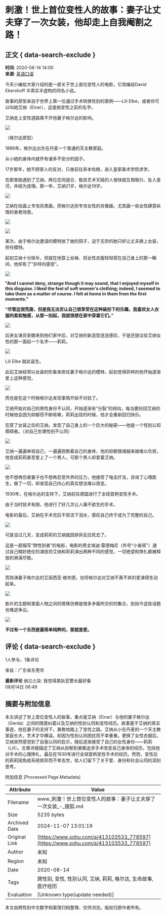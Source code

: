 # 刺激！世上首位变性人的故事：妻子让丈夫穿了一次女装，他却走上自我阉割之路！

## 正文 { data-search-exclude }


**时间**: 2020-08-14 14:00  
**来源**: [英语口语](https://www.sohu.com/?spm=smpc.content-abroad.content.1.1730984424623pi67Keb)

今天小编给大家介绍的是一部关于世上首位变性人的电影，它改编自David Ebershoff 半真实半虚构的同名小说。

故事的原型来自于世界上第一位通过手术转换性别的案例——Lili Elbe，或者你可以叫她艾纳（Einar），这是她变性之前的名字。

艾纳走上变性道路离不开他妻子格尔达的影响。

![](http://p8.itc.cn/q_70/images03/20200814/ed87fb583bbb4e79b2933b6cc529a777.png)

（格尔达原型）

1886年，格尔达出生在丹麦一个普通的天主教家庭。

从小她的身体内就怀有诸多不安分的因子。

17岁那年，她不顾家人的反对，只身前往哥本哈根，进入皇家美术学院求学。

在那里她遇到了艾纳，两位志同道合、极具艺术天赋的人很快就互相吸引、坠入爱河，并结为连理。那一年，艾纳21岁，格尔达19岁。

![](http://p5.itc.cn/q_70/images03/20200814/f769064f5dfc4dab8eaacbd3c1890e5e.png)

艾纳在绘画上专攻风景画，而格尔达则专攻女性的肖像画，尤其画一些女性肆意纵情的香艳场景。

![](http://p9.itc.cn/q_70/images03/20200814/07da4d2548ae4e989407eb9772ba4fff.png)

![](http://p5.itc.cn/q_70/images03/20200814/f7cf407df4fd4327b4cddd311448552c.png)

某次，由于格尔达邀请的模特放了她的鸽子，迫于无奈的她只好让丈夫换上女装，担任模特。

起初艾纳十分排斥，但就在他穿上丝袜、将女性衣服轻轻搭在自己身上的那一瞬间，他却有了“异样的感受”。

![](http://p1.itc.cn/q_70/images03/20200814/e9efb3208be44582991d45581336a530.jpeg)

**"And I cannot deny, strange though it may sound, that I enjoyed myself in this disguise. I liked the feel of soft women's clothing; indeed, I seemed to take them as a matter of course. I felt at home in them from the first moments."**

**“尽管这很荒唐，但是我无法否认自己很享受在这种装扮下的乐趣，我喜欢女人衣服的柔软触感，从那一刻起，我就很想在家中穿着它们。”**

![](http://p6.itc.cn/q_70/images03/20200814/82b0e6911a09428882fa0349c001d0b9.png)

后来女演员安娜来到他们家中后，对艾纳的新造型连连感叹，于是还提议给艾纳女性的那一面起一个名字——莉莉。

![](http://p0.itc.cn/q_70/images03/20200814/4606fcefb4ca457e9e6a7bbe2d1e1280.gif)

Lili Elbe 就此诞生。

此后艾纳经常以女装的形象来担任妻子格尔达的模特，起初觉得异样的他开始逐渐爱上这种感觉。

![](http://p5.itc.cn/q_70/images03/20200814/e73af540f03f4c2096bf2c0fc88c6f80.png)

而也是在这个时候格尔达发现事情开始不对劲了。

艾纳开始对自己的男性身份不认同，开始逐渐有“分裂”的倾向，每当要扮回艾纳的时候他会因为抑郁而不断咳嗽，莉莉出现的时候，他才会重新回归快乐。

在穿了女装之后的艾纳，发现了自己身上的一个巨大的秘密——他是一个性别认知障碍者。（对自己生理性别不认同）

![](http://p2.itc.cn/q_70/images03/20200814/b75077a75e9b4b23a46bf9e34bde7f27.jpeg)

艾纳一遍遍审视自己，一遍遍观察着自己的身体，他的抑郁情绪越来越难以负担，他变成莉莉甚至爱上了一个男人，可那个男人却爱着艾纳。

![](http://p1.itc.cn/q_70/images03/20200814/f17676be669542da849ad794049717e9.png)

他不想再伤害妻子也不想再忍受外界的压力，他接受了电击疗法，咨询了心理医生，做了一切，却发现自己内心的真实想法难以改变。

1930年，在格尔达的支持下，艾纳前往德国进行了全球首例变性手术。

由于当时技术有限，他进行了好几次让人痛不欲生的手术。

电影的最后，艾纳在手术完后不禁流下泪水，感叹自己终于成为了完整的自己。

![](http://p5.itc.cn/q_70/images03/20200814/31e0375c47e84075ac5cd6a576c35a1d.png)

可是没过几天，变成莉莉的艾纳就因排异反应死去了。

这是一部描写“跨性别者”的电影，电影的男主埃迪·雷德梅尼（外号“小雀斑”）通过自己精妙绝伦的演技将艾纳和莉莉演出两种不同的感觉，一切绝望和挣扎都被释放的淋漓尽致。

![](http://p5.itc.cn/q_70/images03/20200814/ac63da9edc814d4bab41491eaf6f75ba.jpeg)

而饰演妻子格尔达的艾丽西亚·维坎德，也将格尔达对艾纳不离不弃的爱演得生动起来。

![](http://p2.itc.cn/q_70/images03/20200814/90910b9f1f3945ba98ce5f3b4740aa38.jpeg)

影片的主题和里面人物之间的情愫仿佛是很多矛盾所交织的集合，到如今这些话题也难逃争议。

![](http://p2.itc.cn/q_70/images03/20200814/cf35fd1b4c69492fa2513fb75a71bde7.png)

**不过有一个东西是最简单纯粹的，那就是爱。**

## 评论 { data-search-exclude }

1人参与，1条评论

来自：广东省东莞市

**最新评论**
纳兰尐柒: 我觉得美狄亚警长最好看  
08月14日 06:49

## 摘要与附加信息

<!-- tcd_abstract -->
本文讲述了世上首位变性人的故事，重点是艾纳（Einar）与他的妻子格尔达（Gerda）之间的情感纠葛以及艾纳的性别认同和变性经历。故事基于艾纳的真实事迹，他在妻子的支持下，勇敢地踏上了变性之路。艾纳从小在丹麦的一个天主教家庭长大，艺术才华横溢，却因为性别认同困扰而不幸重重。更换了女性衣服后，艾纳突然感觉到了自我认同的启示，随后逐渐接受了自己的女性身份——莉莉（Lili）。文章详细描述了艾纳从抑郁到勇敢追求手术改变自己身体的经历，包括他对手术的心理挣扎，最后在1930年进行全球首例变性手术的经历。然而，变性后的莉莉因免疫系统排异而不幸去世，给人们留下了关于爱、身份和社会认同的深刻思考。
<!-- tcd_abstract_end -->

附加信息 [Processed Page Metadata]

| Attribute       | Value                                  |
|-----------------|----------------------------------------|
| Filename        | www_刺激！世上首位变性人的故事：妻子让丈夫穿了一次女装_-_搜狐.md                             |
| Size            | 5235 bytes                           |
| Archived Date   | 2024-11-07 13:01:19                             |
| Original Link   | [https://www.sohu.com/a/413103533_778597](https://www.sohu.com/a/413103533_778597)                       |
| Author          | 未知                               |
| Region          | 未知                               |
| Date            | 2020-08-14                                 |
| Tags            | 跨性别, 变性, 性别认同, 艾纳, 莉莉, 格尔达, 生命故事, 医疗经历                                 |
| Evaluation            | [Unknown type(update needed)]                                 |
<!-- tcd_table_end -->

本文由跨性别中文数字档案馆归档整理，仅供浏览。版权归原作者所有。
